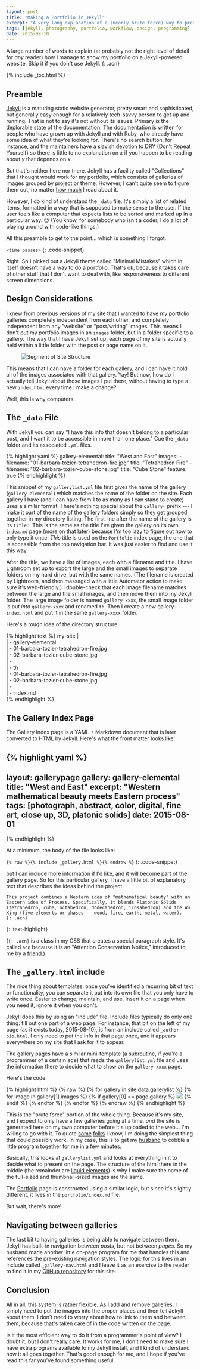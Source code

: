 ```yaml
---
layout: post
title: "Making a Portfolio in Jekyll"
excerpt: "A very long explanation of a (nearly brute force) way to present a portfolio in Jekyll."
tags: [jekyll, photography, portfolio, workflow, design, programming]
date: 2015-08-10
---
```


A large number of words to explain (at probably not the right level of detail for *any* reader) how I manage to show my portfolio on a Jekyll-powered website. Skip it if you don't use Jekyll.
{: .acn}

{% include _toc.html %}


## Preamble

[Jekyll][5a4cab1f] is a maturing static website generator, pretty smart and sophisticated, but generally easy enough for a relatively tech-savvy person to get up and running. That is not to say it's not without its issues. Primary is the deplorable state of the documentation. The documentation is written for people who have grown up with Jekyll and with Ruby, who already have some idea of what they're looking for. There's no search button, for instance, and the maintainers have a slavish devotion to DRY (Don't Repeat Yourself) so there is little to no explanation on *x* if you happen to be reading about *y* that depends on *x*.

  [5a4cab1f]: http://jekyllrb.com "Jekyll Website"

But that's neither here nor there. Jekyll has a facility called "Collections" that I thought would work for my portfolio, which consists of galleries of images grouped by project or theme. However, I can't quite seem to figure them out, no matter [how much][909e7040] I read about it.

  [909e7040]: http://ben.balter.com/2015/02/20/jekyll-collections/ "Ben Balter"

However, I do kind of understand the `_data` file. It's simply a list of related items, formatted in a way that is supposed to make sense to the user. If the user feels like a computer that expects lists to be sorted and marked up in a particular way. 😉 (You know, for somebody who isn't a coder, I do a lot of playing around with code-like things.)

All this preamble to get to the point... which is something I forgot.

`<time passes>`
{: .code-snippet}

Right. So I picked out a Jekyll theme called "Minimal Mistakes" which in itself doesn't have a way to do a portfolio. That's ok, because it takes care of other stuff that I don't want to deal with, like responsiveness to different screen dimensions.


## Design Considerations

I knew from previous versions of my site that I wanted to have my portfolio galleries completely independent from each other, and completely independent from any "website" or "post/writing" images. This means I don't put my portfolio images in an `images` folder, but in a folder specific to a gallery. The way that I have Jekyll set up, each page of my site is actually held within a little folder with the post or page name on it.

<figure class="image-ss">
  <img src="/images/posts/ss/2015-08-04-screen-shot-site-structure.png" alt="Segment of Site Structure">
</figure>

This means that I can have a folder for each gallery, and I can have it hold all of the images associated with that gallery. Yay! But now, how do I actually tell Jekyll about those images I put there, without having to type a new `index.html` every time I make a change?

Well, this is why computers.


## The `_data` File

With Jekyll you can say "I have this info that doesn't belong to a particular post, and I want it to be accessible in more than one place." Cue the `_data` folder and its associated `.yml` files.

{% highlight yaml %}
gallery-elemental:
  title: "West and East"
  images:
    - filename: "01-barbara-tozier-tetrahedron-fire.jpg"
      title: "Tetrahedron Fire"
    - filename: "02-barbara-tozier-cube-stone.jpg"
      title: "Cube Stone"
      feature: true
{% endhighlight %}

This snippet of my `gallerylist.yml` file first gives the name of the gallery (`gallery-elemental`) which matches the name of the folder on the site. Each gallery I have (and I can have from 1 to as many as I can stand to create) uses a similar format. There's nothing special about the `gallery-` prefix --- I make it part of the name of the gallery folders simply so they get grouped together in my directory listing. The first line after the name of the gallery is its `title:`. This is the same as the title I've given the gallery on its own `index.md` page (more on that later) because I'm too lazy to figure out how to only type it once. *This* title is used on the `Portfolio` index page, the one that is accessible from the top navigation bar. It was just easier to find and use it this way.

After the title, we have a list of images, each with a filename and title. I have Lightroom set up to export the large and the small images to separate folders on my hard drive, but with the same names. (The filename is created by Lightroom, and then massaged with a little Automator action to make sure it's web-friendly.) I double-check that each image filename matches between the large and the small images, and then move them into my Jekyll folder. The large image folder is named `gallery-xxxx`, the small image folder is put *into* `gallery-xxxx` and renamed `th`. Then I create a new gallery `index.html` and put it in the same `gallery-xxxx` folder.

Here's a rough idea of the directory structure:

{% highlight text %}
my-site |  
        | - gallery-elemental  
          | - 01-barbara-tozier-tetrahedron-fire.jpg  
          | - 02-barbara-tozier-cube-stone.jpg  
          | - <etc>  
          | - th  
            | - 01-barbara-tozier-tetrahedron-fire.jpg  
            | - 02-barbara-tozier-cube-stone.jpg  
            | - <etc>  
          | - index.md  
{% endhighlight %}


## The Gallery Index Page

The Gallery Index page is a YAML + Markdown document that is later converted to HTML by Jekyll. Here's what the front matter looks like:

{% highlight yaml %}
---
layout: gallerypage
gallery: gallery-elemental
title: "West and East"
excerpt: "Western mathematical beauty meets Eastern process"
tags: [photograph, abstract, color, digital, fine art, close up, 3D, platonic solids]
date: 2015-08-01
---
{% endhighlight %}

At a minimum, the body of the file looks like:

`{% raw %}{% include _gallery.html %}{% endraw %}`
{: .code-snippet}

but I can include more information if I'd like, and it will become part of the gallery page. So for this particular gallery, I have a little bit of explanatory text that describes the ideas behind the project.

~~~
This project combines a Western idea of "mathematical beauty" with an Eastern idea of Process. Specifically, it blends Platonic Solids (tetrahedron, cube, octahedron, dodecahedron, icosahedron) and the Wu Xing (five elements or phases -- wood, fire, earth, metal, water).
{: .acn}
~~~
{: .text-highlight}

(`{: .acn}` is a class in my CSS that creates a special paragraph style. It's called `acn` because it is an "Attention Conservation Notice," introduced to me by a [friend](http://bactra.org/weblog/).)

## The `_gallery.html` include

The nice thing about templates: once you've identified a recurring bit of text or functionality, you can separate it out into its own file that you only have to write once. Easier to change, maintain, and use. Insert it on a page when you need it, ignore it when you don't.

Jekyll does this by using an "include" file. Include files typically do only one thing: fill out one part of a web page. For instance, that bit on the left of my page (as it exists today, 2015-08-10), is from an include called `_author-bio.html`. I only need to put the info in that page once, and it appears everywhere on my site that I ask for it to appear.

The gallery pages have a similar mini-template (a subroutine, if you're a programmer of a certain age) that reads the `gallerylist.yml` file and uses the information there to decide what to show on the `gallery-xxxx` page.

Here's the code:

{% highlight html %}
{% raw %}
{% for gallery in site.data.gallerylist %}
{% for image in gallery[1].images %}
{% if gallery[0] == page.gallery %}
<a href="{{ image.filename }}" title="{{ image.title}}"><img src="th/{{ image.filename }}"  class="thumbnail"></a>
{% endif %}
{% endfor %}
{% endfor %}
{% endraw %}
{% endhighlight %}

This is the "brute force" portion of the whole thing. Because it's my site, and I expect to only have a few galleries going at a time, *and* the site is generated here on my own computer before it's uploaded to the web... I'm willing to go with it. To quote [some](http://ronjeffries.com) [folks](http://www.hendricksonxp.com) I know, I'm doing the simplest thing that could possibly work. In my case, this is to get my [husband](http://williamtozier.com) to cobble a little program together for me in a few minutes.

Basically, this looks at `gallerylist.yml` and looks at everything in it to decide what to present on the page. The structure of the html there in the middle (the remainder are [liquid elements](https://github.com/Shopify/liquid/wiki/Liquid-for-Designers)) is why I make sure the name of the full-sized and thumbnail-sized images are the same.

The [Portfolio](/portfolio/) page is constructed using a similar logic, but since it's slightly different, it lives in the `portfolio/index.md` file.

But wait, there's more!


## Navigating between galleries

The last bit to having galleries is being able to navigate between them. Jekyll has built-in navigation between *posts*, but not between *pages*. So my husband made another little on-page program for me that handles this and references the pre-existing navigation styles. The logic for this lives in an include called `_gallery-nav.html` and I leave it as an exercise to the reader to find it in my [GitHub repository](https://github.com/logista/btsite2015) for this site.


## Conclusion

All in all, this system is rather flexible. As I add and remove galleries, I simply need to put the images into the proper places and then tell Jekyll about them. I don't need to worry about how to link to them and between them, because that's taken care of in the code written on the page.

Is it the most efficient way to do it from a programmer's point of view? I doubt it, but I don't really care. It works for me, I don't need to make sure I have extra programs available to my Jekyll install, and I kind of understand how it all goes together. That's good enough for me, and I hope if you've read this far you've found something useful.

